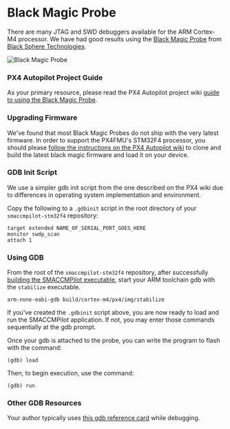 # Black Magic Probe

There are many JTAG and SWD debuggers available for the ARM Cortex-M4
processor. We have had good results using the [Black Magic Probe][bmprobe]
from [Black Sphere Technologies][blacksphere].

![Black Magic Probe](../images/blackmagic.jpg)

### PX4 Autopilot Project Guide

As your primary resource, please read the PX4 Autopilot project wiki [guide to
using the Black Magic Probe][guide].

### Upgrading Firmware

We've found that most Black Magic Probes do not ship with the very latest
firmware. In order to support the PX4FMU's STM32F4 processor, you should
please [follow the instructions on the PX4 Autopilot wiki][guide] to clone
and build the latest black magic firmware and load it on your device.

### GDB Init Script

We use a simpler gdb init script from the one described on the PX4 wiki
due to differences in operating system implementation and environment.

Copy the following to a `.gdbinit` script in the root directory of your
`smaccmpilot-stm32f4` repository:

```
target extended NAME_OF_SERIAL_PORT_GOES_HERE
monitor swdp_scan
attach 1
```

### Using GDB

From the root of the `smaccmpilot-stm32f4` repository, after successfully
[building the SMACCMPilot executable](../software/build.html),
start your ARM toolchain gdb with the `stabilize` executable.

```
arm-none-eabi-gdb build/cortex-m4/px4/img/stabilize

```

If you've created the `.gdbinit` script above, you are now ready to load and
run the SMACCMPilot application. If not, you may enter those commands
sequentially at the gdb prompt.

Once your gdb is attached to the probe, you can write the program to flash
with the command:

```
(gdb) load
```

Then, to begin execution, use the command:

```
(gdb) run
```

### Other GDB Resources

Your author typically uses [this gdb reference
card](http://www.cs.berkeley.edu/~mavam/teaching/cs161-sp11/gdb-refcard.pdf)
while debugging.


[bmprobe]: http://www.blacksphere.co.nz/main/blackmagic
[blacksphere]: http://www.blacksphere.co.nz/main/index.php

[guide]: http://pixhawk.ethz.ch/px4/dev/jtag/black_magic_probe
